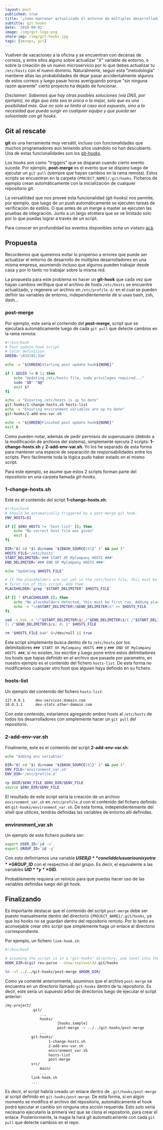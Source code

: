 ```yaml
---
layout: post
published: true
title: '¿Como mantener actualizado el entorno de múltiples desarrolladores?'
subtitle: git hooks
date: '2018-09-02'
image: /img/git-logo.png
share-img: /img/git-hooks.jpg
tags: [devops, git]
---
```


Vuelven de vacaciones a la oficina y se encuentran con decenas de correos, y entre ellos alguno sobre actualizar "*X*" variable de entorno, o sobre la creación de un nuevo microservicio por lo que debes actualizar tu ```/etc/hosts``` con el nuevo dominio. Naturalmente, seguir esta "metodología" mantiene altas las probabilidades de dejar pasar accidentalmente algunos de estos correos y luego pasar horas averiguando porque "sin ninguna razón aparente" cierto proyecto ha dejado de funcionar.

*Disclaimer: Sabemos que hay otras posibles soluciones (vía DNS, por ejemplo), no digo que ésta sea la única o la mejor, solo que es una posibilidad más. Que no solo se limita al caso acá expuesto, sino a la necesidad que pueda surgir en cualquier equipo y que pueda ser solventado con git hooks.*

## Git al rescate

**git** es una herramienta muy versátil, incluso con funcionalidades que muchos programadores aun teniendo años usándolo no han descubierto. Una de estas funcionalidades son los [git-hooks](https://git-scm.com/book/pl/v2/Customizing-Git-Git-Hooks).

Los hooks son como "triggers" que se disparan cuando cierto evento sucede. Por ejemplo, **post-merge** es el evento que se *dispara* luego de ejecutar un ```git pull``` (siempre que hayan cambios en la rama remota). Estos scripts se encuentran en la carpeta ```{PROJECT_NAME}/.git/hooks```. Ficheros de ejemplo crean automáticamente con la inicialización de cualquier repositorio git.

La versatilidad que nos provee esta funcionalidad (git-hooks) nos permite, por ejemplo, que luego de un *push* automáticamente se ejecuten tareas de verificación de estilos. O que antes de un merge a master se ejecuten las pruebas de integración. Junto a un largo etcétera que se ve limitado solo por lo que puedas lograr a través de un script.

Para conocer en profundidad los eventos disponibles echa un vistazo [acá](https://git-scm.com/docs/githooks#_hooks).

## Propuesta

Recordemos que queremos evitar lo propenso a errores que puede ser actualizar el entorno de desarrollo de múltiples desarrolladores en una misma empresa, asumiendo incluso que algunos pueden trabajar desde casa y por lo tanto no trabajar sobre la misma red. 

La propuesta para este problema es hacer un **git-hook** que cada vez que hayan cambios verifique que el archivo de hosts ```/etc/hosts``` se encuentre actualizado, y regenere un archivo en ```/etc/profile.d/``` en el cual se pueden definir las variables de entorno, independientemente de si usas bash, zsh, dash...

### post-merge

Por ejemplo, este sería el contenido del **post-merge**, script que se ejecutará automáticamente luego de cada ```git pull``` que detecte cambios en la rama remota:

```bash
#!/bin/bash
# Post update hook script.
# Color definition.
GREEN='\033[01;32m'

echo -e "${GREEN}Starting post update hook${NONE}"

if [ $EUID != 0 ]; then
    echo "Updating /etc/hosts file, sudo privileges required..."
    sudo "$0" "$@"
    exit $?
fi

echo -e "Ensuring /etc/hosts is up to date"
git-hooks/1-change-hosts.sh hosts-list
echo -e "Ensuring environment variables are up to date"
git-hooks/2-add-env-var.sh

echo -e "${GREEN}Finished post update hook${NONE}"
exit 0
```

Como pueden notar, además de pedir permisos de superusuario (debido a la modificación de archivos del sistema), simplemente ejecuta 2 scripts: **1-change-hosts.sh** y **2-add-env-var.sh**. Yo los he separado de esta forma para mantener una especie de separación de responsabilidades entre los scripts. Pero fácilmente toda la lógica pudo haber estado en el mismo script.

Para este ejemplo, se asume que estos 2 scripts forman parte del repositorio en una carpeta llamada *git-hooks*.

### 1-change-hosts.sh

Este es el contenido del script **1-change-hosts.sh**:

```bash
#!/bin/bash
# Should be automatically triggered by a post-merge git hook.
ENV_HOSTS=$1

if [[ $ENV_HOSTS != 'host-list' ]]; then
    echo "No correct host file was given"
    exit 1
fi

DIR="$( cd "$( dirname "${BASH_SOURCE[0]}" )" && pwd )"
HOSTS_FILE='/etc/hosts'
START_DELIMITER='### START OF MyCompany HOSTS ###'
END_DELIMITER='### END OF MyCompany HOSTS ###'

echo "Updating $HOSTS_FILE"

# If the placeholders are not yet in the /etc/hosts file, this must be the
# first run of this script. Add them.
PLACEHOLDER=`grep "$START_DELIMITER" $HOSTS_FILE`

if [[ ! $PLACEHOLDER ]]; then
    echo "No placeholders detected, this must be first run. Adding placeholders..."
    echo -e "\n$START_DELIMITER\n$END_DELIMITER\n" >> $HOSTS_FILE
fi

sed -i.bak -e "/^$START_DELIMITER\$/,/^$END_DELIMITER\$/{ /^$START_DELIMITER\$/{p; r $DIR/$ENV_HOSTS
}; /^$END_DELIMITER\$/p; d; }" $HOSTS_FILE

rm "$HOSTS_FILE.bak" &>/dev/null || true
````

Este script simplemente busca dentro de tu ```/etc/hosts``` por los delimitadores ```### START OF MyCompany HOSTS ###``` y ```### END OF MyCompany HOSTS ###```, si no existen, los escribe y luego pone entre estos delimitadores los hosts que hayas definido en el archivo que pasaste por parametro, en nuestro ejemplo es el contenido del fichero ```hosts-list```. De esta forma no modificamos cualquier otro host que alguien haya definido en su fichero.

### hosts-list

Un ejemplo del contenido del fichero ```hosts-list```:

```bash
127.0.0.1     dev-services.domain.com
10.0.3.1      dev-stats.other-domain.com
```

Con este contenido, estaríamos agregando ambos hosts al ```/etc/hosts``` de todos los desarrolladores con simplemente hacer un ```git pull``` del repositorio.

### 2-add-env-var.sh

Finalmente, este es el contenido del script **2-add-env-var.sh**:

```bash
echo "Adding env variables"

DIR="$( cd "$( dirname "${BASH_SOURCE[0]}" )" && pwd )"
ENV_FILE='environment_var.sh'
ENV_DIR='/etc/profile.d'

cp $DIR/$ENV_FILE $ENV_DIR/$ENV_FILE
source $ENV_DIR/$ENV_FILE
```

El resultado de este script sería la creación de un archivo ```environment_var.sh``` en ```/etc/profile.d``` con el contenido del fichero definido en ```git-hooks/environment_var.sh```. De esta forma, independientemente del shell que utilices, tendrás definidas las variables de entorno allí definidas.

### environment_var.sh

Un ejemplo de este fichero pudiera ser:

```bash
export USER_ID=`id -u`
export GROUP_ID=`id -g`
```

Con esto definiríamos una variable **$USER_ID** con el id del usuario unix y otra **$GROUP_ID** con el respectivo id del grupo. Es decir, el equivalente a las variables **$UID** y **$GID**.

Probablemente requiera un reinicio para que puedas hacer uso de las variables definidas luego del git hook.

## Finalizando

Es importante destacar que el contenido del script ```post-merge``` debe ser puesto manualmente dentro del directorio ```{PROJECT_NAME}/.git/hooks```, ya que los hooks no se guardan dentro del repositorio remoto. Por lo tanto es aconsejable crear otro script que simplemente haga un enlace al directorio correspondiente.

Por ejemplo, un fichero ```link-hook.sh```:

```bash
#!/bin/bash

# assuming the script is in a "git-hooks" directory, one level into the repo
HOOK_DIR=$(git rev-parse --show-toplevel)/.git/hooks

ln -sf ../../git-hooks/post-merge $HOOK_DIR/
```

Como ya comenté anteriormente, asumimos que el archivo ```post-merge``` se encuentra en un directorio llamado ```git-hooks``` dentro de tu repositorio. Es decir, este sería un supuesto árbol de directorios luego de ejecutar el script anterior:

```bash
/my-project/
            .git/
                ...
                hooks/
                        [hooks.sample]
                        post-merge -> ../../git-hooks/post-merge
                ...
            git-hooks/
                    1-change-hosts.sh
                    2-add-env-var.sh
                    environment_var.sh
                    hosts-list
                    post-merge
            src/
                main/
                ...
            link-hook.sh
            ...
```

Es decir, el script habría creado un enlace dentro de ```.git/hooks/post-merge``` al script definido en ```git-hooks/post-merge```. De esta forma, si en algún momento se modifica el archivo del repositorio, automáticamente el hook podrá ejecutar el cambio sin ninguna otra acción requerida. Esto solo sería necesario ejecutarlo la primera vez que se clona el repositorio, para crear el enlace. Posteriormente, la magia la hará git automaticamente con cada ```git pull``` que detecte cambios en el repo.